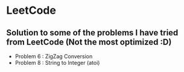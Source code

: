 # LeetCode

## Solution to some of the problems I have tried from LeetCode (Not the most optimized :D)

+ Problem 6 : ZigZag Conversion
+ Problem 8 : String to Integer (atoi)

